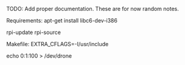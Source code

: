 TODO: Add proper documentation. These are for now random notes.

Requirements:
apt-get install libc6-dev-i386

rpi-update
rpi-source

Makefile:
EXTRA_CFLAGS=-I/usr/include

echo 0:1:100 > /dev/drone